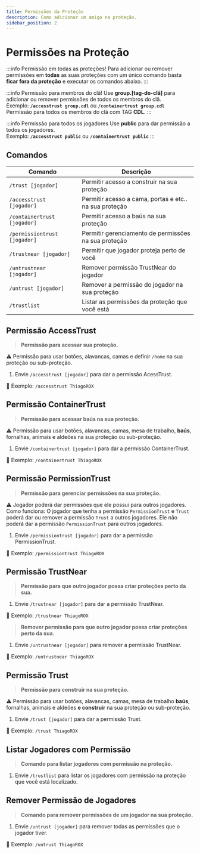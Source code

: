 ```yaml
---
title: Permissões da Proteção
description: Como adicionar um amigo na proteção.
sidebar_position: 2
---
```


# Permissões na Proteção

:::info Permissão em todas as proteções!
Para adicionar ou remover permissões em **todas** as suas proteções com um único comando basta **ficar fora da proteção** e executar os comandos abaixo.
:::

:::info Permissão para membros do clã!
Use **group.\[tag-do-clã\]** para adicionar ou remover permissões de todos os membros do clã.  
Exemplo: **`/accesstrust group.cdl`** ou **`/containertrust group.cdl`**  
Permissão para todos os membros do clã com TAG **CDL**.
:::

:::info Permissão para todos os jogadores
Use **public** para dar permissão a todos os jogadores.  
Exemplo: **`/accesstrust public`** ou **`/containertrust public`**
:::

## Comandos

| Comando | Descrição |
| ------- | --------- |
| `/trust [jogador]` | Permitir acesso a construir na sua proteção |
| `/accesstrust [jogador]` | Permitir acesso a cama, portas e etc.. na sua proteção |
| `/containertrust [jogador]` | Permitir acesso a baús na sua proteção |
| `/permissiontrust [jogador]` | Permitir gerenciamento de permissões na sua proteção |
| `/trustnear [jogador]` | Permitir que jogador proteja perto de você |
| `/untrustnear [jogador]` | Remover permissão TrustNear do jogador |
| `/untrust [jogador]` | Remover a permissão do jogador na sua proteção | 
| `/trustlist` | Listar as permissões da proteção que você está |

## Permissão AccessTrust

> **Permissão para acessar sua proteção.**

⚠️ Permissão para usar botões, alavancas, camas e definir `/home` na sua proteção ou sub-proteção.

1. Envie `/accesstrust [jogador]` para dar a permissão AcessTrust.

🎯 Exemplo: `/accesstrust ThiagoROX`

## Permissão ContainerTrust

> **Permissão para acessar baús na sua proteção.**

⚠️ Permissão para usar botões, alavancas, camas, mesa de trabalho, **baús**, fornalhas, animais e aldeões na sua proteção ou sub-proteção.  

1. Envie `/containertrust [jogador]` para dar a permissão ContainerTrust.

🎯 Exemplo: `/containertrust ThiagoROX`

## Permissão PermissionTrust

> **Permissão para gerenciar permissões na sua proteção.**

⚠️ Jogador poderá dar permissões que ele possui para outros jogadores.  
Como funciona: O jogador que tenha a permissão `PermissionTrust` e `Trust` poderá dar ou remover a permissão `Trust` a outros jogadores. Ele não poderá dar a permissão `PermissionTrust` para outros jogadores.

1. Envie `/permissiontrust [jogador]` para dar a permissão PermissionTrust.

🎯 Exemplo: `/permissiontrust ThiagoROX`

## Permissão TrustNear

> **Permissão para que outro jogador possa criar proteções perto da sua.**

1. Envie `/trustnear [jogador]` para dar a permissão TrustNear.

🎯 Exemplo: `/trustnear ThiagoROX`

> **Remover permissão para que outro jogador possa criar proteções perto da sua.**

1. Envie `/untrustnear [jogador]` para remover a permissão TrustNear.

🎯 Exemplo: `/untrustnear ThiagoROX`

## Permissão Trust

> **Permissão para construir na sua proteção.**

⚠️ Permissão para usar botões, alavancas, camas, mesa de trabalho **baús**, fornalhas, animais e aldeões **e construir** na sua proteção ou sub-proteção.

1. Envie `/trust [jogador]` para dar a permissão Trust.

🎯 Exemplo: `/trust ThiagoROX`

## Listar Jogadores com Permissão

> **Comando para listar jogadores com permissão na proteção.**  

1. Envie `/trustlist` para listar os jogadores com permissão na proteção que você está localizado.

## Remover Permissão de Jogadores

> **Comando para remover permissões de um jogador na sua proteção.**  

1. Envie `/untrust [jogador]` para remover todas as permissões que o jogador tiver.

🎯 Exemplo: `/untrust ThiagoROX`